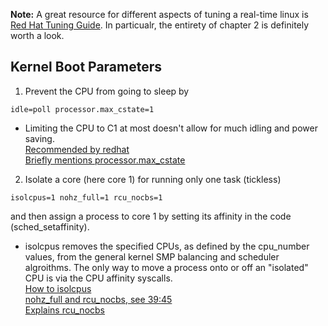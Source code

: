 **Note:** A great resource for different aspects of tuning a real-time linux is [Red Hat Tuning Guide](https://access.redhat.com/documentation/en-us/red_hat_enterprise_linux_for_real_time/7/html/tuning_guide/). In particualr, the entirety of chapter 2 is definitely worth a look.

## Kernel Boot Parameters
1. Prevent the CPU from going to sleep by
```
idle=poll processor.max_cstate=1
``` 
* Limiting the CPU to C1 at most doesn't allow for much idling and power saving.  
[Recommended by redhat](https://access.redhat.com/articles/65410)  
[Briefly mentions processor.max_cstate](https://utcc.utoronto.ca/~cks/space/blog/linux/KernelRcuNocbsMeaning)  
2. Isolate a core (here core 1) for running only one task (tickless)
```
isolcpus=1 nohz_full=1 rcu_nocbs=1
``` 
and then assign a process to core 1 by setting its affinity in the code (sched_setaffinity).
* isolcpus removes the specified CPUs, as defined by the cpu_number values, from the general kernel SMP balancing and scheduler algroithms. 
The only way to move a process onto or off an "isolated" CPU is via the CPU affinity syscalls.  
[How to isolcpus](https://unix.stackexchange.com/questions/326579/how-to-ensure-exclusive-cpu-availability-for-a-running-process)  
[nohz_full and rcu_nocbs, see 39:45](https://www.youtube.com/watch?v=wAX3jOHHhn0&t=2306s)  
[Explains rcu_nocbs](https://utcc.utoronto.ca/~cks/space/blog/linux/KernelRcuNocbsMeaning)  



